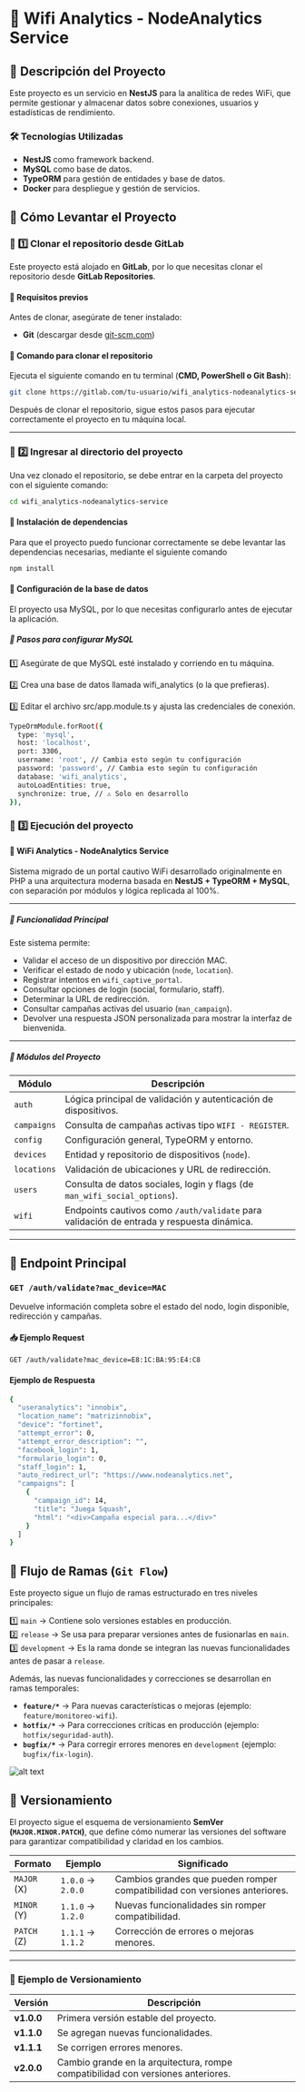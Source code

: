 # 📡 Wifi Analytics - NodeAnalytics Service

## 📌 Descripción del Proyecto
Este proyecto es un servicio en **NestJS** para la analítica de redes WiFi, que permite gestionar y almacenar datos sobre conexiones, usuarios y estadísticas de rendimiento.

### 🛠️ Tecnologías Utilizadas
- **NestJS** como framework backend.
- **MySQL** como base de datos.
- **TypeORM** para gestión de entidades y base de datos.
- **Docker** para despliegue y gestión de servicios.

## 🚀 Cómo Levantar el Proyecto

### 🔹 **1️⃣ Clonar el repositorio desde GitLab**  
Este proyecto está alojado en **GitLab**, por lo que necesitas clonar el repositorio desde **GitLab Repositories**.  

#### 📌 **Requisitos previos**  
Antes de clonar, asegúrate de tener instalado:
- **Git** (descargar desde [git-scm.com](https://git-scm.com/))

#### 📌 **Comando para clonar el repositorio**  
Ejecuta el siguiente comando en tu terminal (**CMD, PowerShell o Git Bash**):

```sh
git clone https://gitlab.com/tu-usuario/wifi_analytics-nodeanalytics-service.git
```

Después de clonar el repositorio, sigue estos pasos para ejecutar correctamente el proyecto en tu máquina local.

---

### 🔹 **2️⃣ Ingresar al directorio del proyecto**  
Una vez clonado el repositorio, se debe entrar en la carpeta del proyecto con el siguiente comando:

```sh
cd wifi_analytics-nodeanalytics-service
```

#### 🔹 **Instalación de dependencias**
Para que el proyecto puedo funcionar correctamente se debe levantar las dependencias necesarias, mediante el siguiente comando

```sh
npm install
```

#### 🔹 **Configuración de la base de datos**
El proyecto usa MySQL, por lo que necesitas configurarlo antes de ejecutar la aplicación.

##### **📌 Pasos para configurar MySQL**

1️⃣ Asegúrate de que MySQL esté instalado y corriendo en tu máquina.

2️⃣ Crea una base de datos llamada wifi_analytics (o la que prefieras).

3️⃣ Editar el archivo src/app.module.ts y ajusta las credenciales de conexión.

```sh
TypeOrmModule.forRoot({
  type: 'mysql',
  host: 'localhost',
  port: 3306,
  username: 'root', // Cambia esto según tu configuración
  password: 'password', // Cambia esto según tu configuración
  database: 'wifi_analytics',
  autoLoadEntities: true,
  synchronize: true, // ⚠️ Solo en desarrollo
}),
```
### 🔹 **3️⃣ Ejecución del proyecto**  
#### 📡 WiFi Analytics - NodeAnalytics Service

Sistema migrado de un portal cautivo WiFi desarrollado originalmente en PHP a una arquitectura moderna basada en **NestJS + TypeORM + MySQL**, con separación por módulos y lógica replicada al 100%.

---

##### 🚀 Funcionalidad Principal

Este sistema permite:

- Validar el acceso de un dispositivo por dirección MAC.
- Verificar el estado de nodo y ubicación (`node`, `location`).
- Registrar intentos en `wifi_captive_portal`.
- Consultar opciones de login (social, formulario, staff).
- Determinar la URL de redirección.
- Consultar campañas activas del usuario (`man_campaign`).
- Devolver una respuesta JSON personalizada para mostrar la interfaz de bienvenida.

---

##### 🧩 Módulos del Proyecto

| Módulo     | Descripción |
|------------|-------------|
| `auth`     | Lógica principal de validación y autenticación de dispositivos. |
| `campaigns`| Consulta de campañas activas tipo `WIFI - REGISTER`. |
| `config`   | Configuración general, TypeORM y entorno. |
| `devices`  | Entidad y repositorio de dispositivos (`node`). |
| `locations`| Validación de ubicaciones y URL de redirección. |
| `users`    | Consulta de datos sociales, login y flags (de `man_wifi_social_options`). |
| `wifi`     | Endpoints cautivos como `/auth/validate` para validación de entrada y respuesta dinámica. |

---

## 🔗 Endpoint Principal

### `GET /auth/validate?mac_device=MAC`

Devuelve información completa sobre el estado del nodo, login disponible, redirección y campañas.

#### 📥 Ejemplo Request

```http
GET /auth/validate?mac_device=E8:1C:BA:95:E4:C8
```

#### Ejemplo de Respuesta
```sh
{
  "useranalytics": "innobix",
  "location_name": "matrizinnobix",
  "device": "fortinet",
  "attempt_error": 0,
  "attempt_error_description": "",
  "facebook_login": 1,
  "formulario_login": 0,
  "staff_login": 1,
  "auto_redirect_url": "https://www.nodeanalytics.net",
  "campaigns": [
    {
      "campaign_id": 14,
      "title": "Juega Squash",
      "html": "<div>Campaña especial para...</div>"
    }
  ]
}
```

## 🌿 Flujo de Ramas (`Git Flow`)

Este proyecto sigue un flujo de ramas estructurado en tres niveles principales:

1️⃣ `main` → Contiene solo versiones estables en producción.  
2️⃣ `release` → Se usa para preparar versiones antes de fusionarlas en `main`.  
3️⃣ `development` → Es la rama donde se integran las nuevas funcionalidades antes de pasar a `release`.  

Además, las nuevas funcionalidades y correcciones se desarrollan en ramas temporales:

- **`feature/*`** → Para nuevas características o mejoras (ejemplo: `feature/monitoreo-wifi`).
- **`hotfix/*`** → Para correcciones críticas en producción (ejemplo: `hotfix/seguridad-auth`).
- **`bugfix/*`** → Para corregir errores menores en `development` (ejemplo: `bugfix/fix-login`).

![alt text](image.png)

## 📌 Versionamiento

El proyecto sigue el esquema de versionamiento **SemVer (`MAJOR.MINOR.PATCH`)**, que define cómo numerar las versiones del software para garantizar compatibilidad y claridad en los cambios.

| **Formato**  | **Ejemplo** | **Significado** |
|-------------|------------|----------------|
| `MAJOR` (X) | `1.0.0` → `2.0.0` | Cambios grandes que pueden romper compatibilidad con versiones anteriores. |
| `MINOR` (Y) | `1.1.0` → `1.2.0` | Nuevas funcionalidades sin romper compatibilidad. |
| `PATCH` (Z) | `1.1.1` → `1.1.2` | Corrección de errores o mejoras menores. |

---

### 🔹 **Ejemplo de Versionamiento**
| Versión     | Descripción |
|------------|------------|
| **v1.0.0** | Primera versión estable del proyecto. |
| **v1.1.0** | Se agregan nuevas funcionalidades. |
| **v1.1.1** | Se corrigen errores menores. |
| **v2.0.0** | Cambio grande en la arquitectura, rompe compatibilidad con versiones anteriores. |




